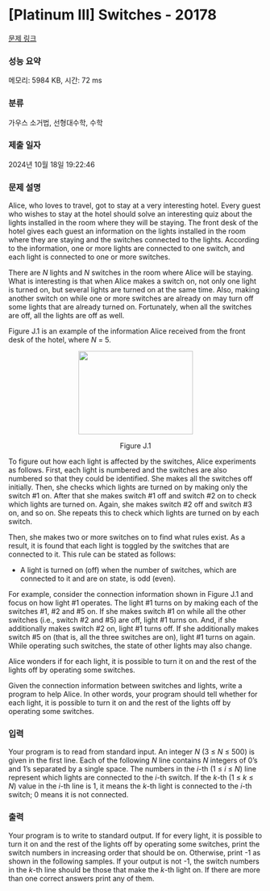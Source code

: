 # [Platinum III] Switches - 20178 

[문제 링크](https://www.acmicpc.net/problem/20178) 

### 성능 요약

메모리: 5984 KB, 시간: 72 ms

### 분류

가우스 소거법, 선형대수학, 수학

### 제출 일자

2024년 10월 18일 19:22:46

### 문제 설명

<p>Alice, who loves to travel, got to stay at a very interesting hotel. Every guest who wishes to stay at the hotel should solve an interesting quiz about the lights installed in the room where they will be staying. The front desk of the hotel gives each guest an information on the lights installed in the room where they are staying and the switches connected to the lights. According to the information, one or more lights are connected to one switch, and each light is connected to one or more switches.</p>

<p>There are <em>N</em> lights and <em>N</em> switches in the room where Alice will be staying. What is interesting is that when Alice makes a switch on, not only one light is turned on, but several lights are turned on at the same time. Also, making another switch on while one or more switches are already on may turn off some lights that are already turned on. Fortunately, when all the switches are off, all the lights are off as well.</p>

<p>Figure J.1 is an example of the information Alice received from the front desk of the hotel, where <em>N</em> = 5.</p>

<p style="text-align: center;"><img alt="" src="" style="width: 227px; height: 165px;"></p>

<p style="text-align: center;">Figure J.1</p>

<p>To figure out how each light is affected by the switches, Alice experiments as follows. First, each light is numbered and the switches are also numbered so that they could be identified. She makes all the switches off initially. Then, she checks which lights are turned on by making only the switch #1 on. After that she makes switch #1 off and switch #2 on to check which lights are turned on. Again, she makes switch #2 off and switch #3 on, and so on. She repeats this to check which lights are turned on by each switch.</p>

<p>Then, she makes two or more switches on to find what rules exist. As a result, it is found that each light is toggled by the switches that are connected to it. This rule can be stated as follows:</p>

<ul>
	<li>A light is turned on (off) when the number of switches, which are connected to it and are on state, is odd (even).</li>
</ul>

<p>For example, consider the connection information shown in Figure J.1 and focus on how light #1 operates. The light #1 turns on by making each of the switches #1, #2 and #5 on. If she makes switch #1 on while all the other switches (i.e., switch #2 and #5) are off, light #1 turns on. And, if she additionally makes switch #2 on, light #1 turns off. If she additionally makes switch #5 on (that is, all the three switches are on), light #1 turns on again. While operating such switches, the state of other lights may also change.</p>

<p>Alice wonders if for each light, it is possible to turn it on and the rest of the lights off by operating some switches.</p>

<p>Given the connection information between switches and lights, write a program to help Alice. In other words, your program should tell whether for each light, it is possible to turn it on and the rest of the lights off by operating some switches.</p>

### 입력 

 <p>Your program is to read from standard input. An integer <em>N</em> (3 ≤ <em>N</em> ≤ 500) is given in the first line. Each of the following <em>N</em> line contains <em>N</em> integers of 0’s and 1’s separated by a single space. The numbers in the <em>i</em>-th (1 ≤ <em>i</em> ≤ <em>N</em>) line represent which lights are connected to the <em>i</em>-th switch. If the <em>k</em>-th (1 ≤ <em>k</em> ≤ <em>N</em>) value in the <em>i</em>-th line is 1, it means the <em>k</em>-th light is connected to the <em>i</em>-th switch; 0 means it is not connected.</p>

### 출력 

 <p>Your program is to write to standard output. If for every light, it is possible to turn it on and the rest of the lights off by operating some switches, print the switch numbers in increasing order that should be on. Otherwise, print -1 as shown in the following samples. If your output is not -1, the switch numbers in the <em>k</em>-th line should be those that make the <em>k</em>-th light on. If there are more than one correct answers print any of them.</p>

